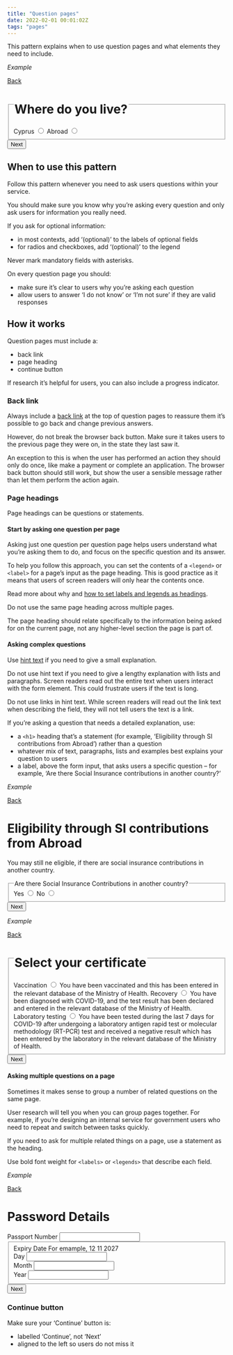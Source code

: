 ```yaml
---
title: "Question pages"
date: 2022-02-01 00:01:02Z
tags: "pages"
---
```

This pattern explains when to use question pages and what elements they need to include. 

*Example*
<div class="govcy-container govcy-p-4  govcy-br-1 govcy-br-standard govcy-mb-4">
<!--beforeMain-->
<section class="govcy-container govcy-mb-4" id="beforeMainContainer">
    <span class="bi bi-chevron-left"></span>
    <a href="#" class="govcy-back-link">Back</a>
</section>
<!--main-->
<main class="govcy-container" id="mainContainer">
    <form action="" class="govcy-form" novalidate>
        <fieldset class="govcy-fieldset govcy-mb-4">
            <legend class="govcy-legend"><h1>Where do you live?</h1></legend>
            <div class="govcy-form-control">
                <label class="govcy-radio">Cyprus
                    <input class="govcy-radio-input" type="radio" name="radio">
                    <span class="govcy-radio-checked"></span>
                </label>
                <label class="govcy-radio">Abroad
                    <input class="govcy-radio-input" type="radio" name="radio">
                    <span class="govcy-radio-checked"></span>
                </label>
            </div>
        </fieldset>
    <button type="button" class="govcy-btn-primary govcy-mb-4">Next</button>
    </form>
</main>
</div>

## When to use this pattern
Follow this pattern whenever you need to ask users questions within your service.

You should make sure you know why you’re asking every question and only ask users for information you really need.

If you ask for optional information:
- in most contexts, add ‘(optional)’ to the labels of optional fields
- for radios and checkboxes, add ‘(optional)’ to the legend

Never mark mandatory fields with asterisks.

On every question page you should:
- make sure it’s clear to users why you’re asking each question
- allow users to answer ‘I do not know’ or ‘I’m not sure’ if they are valid responses

## How it works
Question pages must include a:
- back link
- page heading
- continue button

If research it’s helpful for users, you can also include a progress indicator.

### Back link
Always include a [back link](../../components/back_link) at the top of question pages to reassure them it’s possible to go back and change previous answers.

However, do not break the browser back button. Make sure it takes users to the previous page they were on, in the state they last saw it.

An exception to this is when the user has performed an action they should only do once, like make a payment or complete an application. The browser back button should still work, but show the user a sensible message rather than let them perform the action again.

### Page headings
Page headings can be questions or statements.

#### Start by asking one question per page
Asking just one question per question page helps users understand what you’re asking them to do, and focus on the specific question and its answer.

To help you follow this approach, you can set the contents of a `<legend>` or `<label>` for a page’s input as the page heading. This is good practice as it means that users of screen readers will only hear the contents once.

Read more about why and [how to set labels and legends as headings](../labels_and_legend_headings).

Do not use the same page heading across multiple pages.

The page heading should relate specifically to the information being asked for on the current page, not any higher-level section the page is part of.

#### Asking complex questions
Use [hint text](../hint_text) if you need to give a small explanation. 

Do not use hint text if you need to give a lengthy explanation with lists and paragraphs. Screen readers read out the entire text when users interact with the form element. This could frustrate users if the text is long.

Do not use links in hint text. While screen readers will read out the link text when describing the field, they will not tell users the text is a link.

If you’re asking a question that needs a detailed explanation, use:
- a `<h1>` heading that’s a statement (for example, ‘Eligibility through SI contributions from Abroad’) rather than a question
- whatever mix of text, paragraphs, lists and examples best explains your question to users
- a label, above the form input, that asks users a specific question – for example, ‘Are there Social Insurance contributions in another country?’

*Example*
<div class="govcy-container govcy-p-4  govcy-br-1 govcy-br-standard govcy-mb-4">
<!--beforeMain-->
<section class="govcy-container govcy-mb-4" id="beforeMainContainer">
    <span class="bi bi-chevron-left"></span>
    <a href="#" class="govcy-back-link">Back</a>
</section>
<!--main-->
<main class="govcy-container" id="mainContainer">
    <h1>Eligibility through SI contributions from Abroad</h1>
    <p>You may still ne eligible, if there are social insurance contributions in another country.</p>
    <form action="" class="govcy-form" novalidate>
        <fieldset class="govcy-fieldset govcy-mb-4">
            <legend class="govcy-legend">Are there Social Insurance Contributions in another country?</legend>
            <div class="govcy-form-control">
                <label class="govcy-radio">Yes
                    <input class="govcy-radio-input" type="radio" name="radio">
                    <span class="govcy-radio-checked"></span>
                </label>
                <label class="govcy-radio">No
                    <input class="govcy-radio-input" type="radio" name="radio">
                    <span class="govcy-radio-checked"></span>
                </label>
            </div>
        </fieldset>
    <button type="button" class="govcy-btn-primary govcy-mb-4">Next</button>
    </form>
</main>
</div>

*Example*
<div class="govcy-container govcy-p-4  govcy-br-1 govcy-br-standard govcy-mb-4">
<!--beforeMain-->
<section class="govcy-container govcy-mb-4" id="beforeMainContainer">
    <span class="bi bi-chevron-left"></span>
    <a href="#" class="govcy-back-link">Back</a>
</section>
<!--main-->
<main class="govcy-container" id="mainContainer">
    <form action="" class="govcy-form" novalidate>
        <fieldset class="govcy-fieldset">
            <legend class="govcy-legend"><h1>Select your certificate</h1></legend>
            <div class="govcy-form-control">
                <label class="govcy-radio">Vaccination
                    <input class="govcy-radio-input" type="radio" name="radio">
                    <span class="govcy-radio-checked"></span>
                    <span class="govcy-hint govcy-mt-2">You have been vaccinated and this has been entered in the relevant database of the Ministry of Health.</span>
                </label>
                <label class="govcy-radio">Recovery
                    <input class="govcy-radio-input" type="radio" name="radio">
                    <span class="govcy-radio-checked"></span>
                    <span class="govcy-hint govcy-mt-2">You have been diagnosed with COVID-19, and the test result has been declared and entered in the relevant database of the Ministry of Health.</span>
                </label>
                <label class="govcy-radio">Laboratory testing
                    <input class="govcy-radio-input" type="radio" name="radio">
                    <span class="govcy-radio-checked"></span>
                    <span class="govcy-hint govcy-mt-2">You have been tested during the last 7 days for COVID-19 after undergoing a laboratory antigen rapid test or molecular methodology (RT-PCR) test and received a negative result which has been entered by the laboratory in the relevant database of the Ministry of Health.</span>
                </label>
            </div>
        </fieldset>
        <button type="button" class="govcy-btn-primary govcy-mb-4">Next</button>
    </form>
</main>
</div>

#### Asking multiple questions on a page
Sometimes it makes sense to group a number of related questions on the same page.

User research will tell you when you can group pages together. For example, if you’re designing an internal service for government users who need to repeat and switch between tasks quickly.

If you need to ask for multiple related things on a page, use a statement as the heading.

Use bold font weight for `<labels>` or `<legends>` that describe each field.

*Example*
<div class="govcy-container govcy-p-4  govcy-br-1 govcy-br-standard govcy-mb-4">
<!--beforeMain-->
<section class="govcy-container govcy-mb-4" id="beforeMainContainer">
    <span class="bi bi-chevron-left"></span>
    <a href="#" class="govcy-back-link">Back</a>
</section>
<!--main-->
<main class="govcy-container" id="mainContainer">
    <h1>Password Details</h1>
    <form action="" class="govcy-form" novalidate>
        <div class="govcy-form-control govcy-mb-4">
        <label class="govcy-label" for="input">Passport Number</label>
        <input type="text" class="govcy-text-input" spellcheck="false" pattern="[0-9]*" inputmode="numeric">
    </div>
    <fieldset class="govcy-fieldset govcy-mb-4">
        <div class="govcy-form-control">
            <label class="govcy-label govcy-mb-1" for="">Expiry Date</label>
            <span class="govcy-hint govcy-mb-3">For emample, 12 11 2027</span>
            <div class="govcy-d-flex">
                <div class="govcy-d-block">
                    <label class="govcy-label govcy-mb-1 govcy-fw-normal govcy-mb-2" for="">Day</label>
                    <input class="govcy-text-input govcy-text-input-char_3 govcy-p-2" placeholder="" maxlength="2" type="text" maxlength="2" pattern="[0-9]*" inputmode="numeric">
                </div>
                <div class="govcy-d-block govcy-ml-2">
                    <label class="govcy-label govcy-mb-1 govcy-fw-normal govcy-mb-2" for="">Month</label>
                    <input class="govcy-text-input govcy-text-input-char_3 govcy-p-2" placeholder="" maxlength="2" type="text" maxlength="2" pattern="[0-9]*" inputmode="numeric">
                </div>
                <div class="govcy-d-block govcy-ml-2">
                    <label class="govcy-label govcy-mb-1 govcy-fw-normal govcy-mb-2" for="">Year</label>
                    <input class="govcy-text-input govcy-text-input-char_6 govcy-p-3" placeholder="" maxlength="4" type="text" maxlength="2" pattern="[0-9]*" inputmode="numeric">
                </div>
            </div>
        </div>
    </fieldset>    
    <button type="button" class="govcy-btn-primary govcy-mb-4">Next</button>
    </form>
</main>
</div>

### Continue button
Make sure your ‘Continue’ button is:
- labelled ‘Continue’, not ‘Next’
- aligned to the left so users do not miss it
